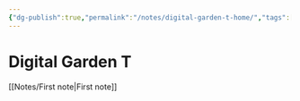 ```yaml
---
{"dg-publish":true,"permalink":"/notes/digital-garden-t-home/","tags":["gardenEntry"]}
---
```


# Digital Garden T

[[Notes/First note\|First note]]
